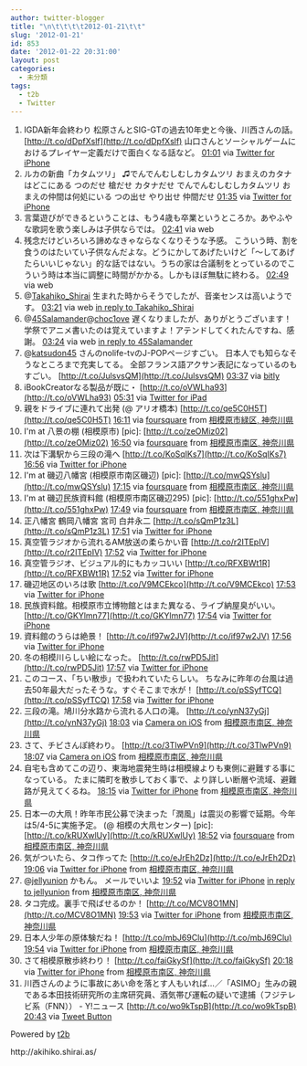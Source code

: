 ```yaml
---
author: twitter-blogger
title: "\n\t\t\t\t2012-01-21\t\t"
slug: '2012-01-21'
id: 853
date: '2012-01-22 20:31:00'
layout: post
categories:
  - 未分類
tags:
  - t2b
  - Twitter
---
```


<div xmlns:georss="http://www.georss.org/georss">

1.  <span><span>IGDA新年会終わり 松原さんとSIG-GTの過去10年史と今後、川西さんの話。 [http://t.co/dDpfXslf](http://t.co/dDpfXslf) 山口さんとソーシャルゲームにおけるプレイヤー定義だけで面白くなる話など。</span> <span>[<span>01:01</span>](http://twitter.com/o_ob/status/160693611590193153) <span>via [Twitter for iPhone](http://twitter.com/#!/download/iphone)</span></span></span>
2.  <span><span>ルカの新曲「カタムツリ」 ♫でんでんむしむしカタムツリ おまえのカタナはどこにある つのだせ 槍だせ カタナだせ でんでんむしむしカタムツリ おまえの仲間は何処にいる つの出せ やり出せ 仲間だせ</span> <span>[<span>01:35</span>](http://twitter.com/o_ob/status/160701934645420032) <span>via [Twitter for iPhone](http://twitter.com/#!/download/iphone)</span></span></span>
3.  <span><span>言葉遊びができるということは、もう4歳も卒業というところか。あやふやな歌詞を歌う楽しみは子供ならでは。</span> <span>[<span>02:41</span>](http://twitter.com/o_ob/status/160718727409713153) <span>via web</span></span></span>
4.  <span><span>残念だけどいろいろ諦めなきゃならなくなりそうな予感。 こういう時、割を食うのはたいてい子供なんだよな。どうにかしてあげたいけど「～してあげたらいいじゃない」的な話ではない。うちの家は合議制をとっているのでこういう時は本当に調整に時間がかかる。しかもほぼ無駄に終わる。</span> <span>[<span>02:49</span>](http://twitter.com/o_ob/status/160720743456444416) <span>via web</span></span></span>
5.  <span><span>@[Takahiko_Shirai](http://twitter.com/Takahiko_Shirai "Takahiko_Shirai") 生まれた時からそうでしたが、音楽センスは高いようです。</span> <span>[<span>03:21</span>](http://twitter.com/o_ob/status/160728678886678530) <span>via web</span> [in reply to Takahiko_Shirai](http://twitter.com/Takahiko_Shirai/status/160721753834930177)</span></span>
6.  <span><span>@[45Salamander](http://twitter.com/45Salamander "45Salamander")@[choc1ove](http://twitter.com/choc1ove "choc1ove") 遅くなりましたが、ありがとうございます！学祭でアニメ書いたのは覚えていますよ！アテンドしてくれたんですね、感謝。</span> <span>[<span>03:24</span>](http://twitter.com/o_ob/status/160729557140377600) <span>via web</span> [in reply to 45Salamander](http://twitter.com/45Salamander/status/159986190332862465)</span></span>
7.  <span><span>@[katsudon45](http://twitter.com/katsudon45 "katsudon45") さんのnolife-tvのJ-POPページすごい。 日本人でも知らなそうなところまで充実してる。 全部フランス語アクサン表記になっているのもすごい。 [http://t.co/JulsvsQM](http://t.co/JulsvsQM)</span> <span>[<span>03:37</span>](http://twitter.com/o_ob/status/160732728772403201) <span>via [bitly](http://bit.ly)</span></span></span>
8.  <span><span>iBookCreatorなる製品が既に・ [http://t.co/oVWLha93](http://t.co/oVWLha93)</span> <span>[<span>05:31</span>](http://twitter.com/o_ob/status/160761540495159296) <span>via [Twitter for iPad](http://twitter.com/#!/download/ipad)</span></span></span>
9.  <span><span>親をドライブに連れて出発 (@ アリオ橋本) [http://t.co/qe5C0H5T](http://t.co/qe5C0H5T)</span> <span>[<span>16:11</span>](http://twitter.com/o_ob/status/160922568579235840) <span>via [foursquare](http://foursquare.com)</span> from [相模原市緑区, 神奈川県<span></span>](http://maps.google.com/maps?q=35.59102545,139.34976518)</span></span>
10.  <span><span>I'm at 八景の棚 (相模原市) [pic]: [http://t.co/zeOMiz02](http://t.co/zeOMiz02)</span> <span>[<span>16:50</span>](http://twitter.com/o_ob/status/160932308680065024) <span>via [foursquare](http://foursquare.com)</span> from [相模原市南区, 神奈川県<span></span>](http://maps.google.com/maps?q=35.52215220,139.37754482)</span></span>
11.  <span><span>次は下溝駅から三段の滝へ [http://t.co/KoSqIKs7](http://t.co/KoSqIKs7)</span> <span>[<span>16:56</span>](http://twitter.com/o_ob/status/160933802829553664) <span>via [Twitter for iPhone](http://twitter.com/#!/download/iphone)</span></span></span>
12.  <span><span>I'm at 磯辺八幡宮 (相模原市南区磯辺) [pic]: [http://t.co/mwQSYslu](http://t.co/mwQSYslu)</span> <span>[<span>17:15</span>](http://twitter.com/o_ob/status/160938517206274049) <span>via [foursquare](http://foursquare.com)</span> from [相模原市南区, 神奈川県<span></span>](http://maps.google.com/maps?q=35.510452,139.384726)</span></span>
13.  <span><span>I'm at 磯辺民族資料館 (相模原市南区磯辺295) [pic]: [http://t.co/551ghxPw](http://t.co/551ghxPw)</span> <span>[<span>17:49</span>](http://twitter.com/o_ob/status/160947214506668032) <span>via [foursquare](http://foursquare.com)</span> from [相模原市南区, 神奈川県<span></span>](http://maps.google.com/maps?q=35.510054,139.379846)</span></span>
14.  <span><span>正八幡宮 鶴岡八幡宮 宮司 白井永二 [http://t.co/sQmP1z3L](http://t.co/sQmP1z3L)</span> <span>[<span>17:51</span>](http://twitter.com/o_ob/status/160947586671452160) <span>via [Twitter for iPhone](http://twitter.com/#!/download/iphone)</span></span></span>
15.  <span><span>真空管ラジオから流れるAM放送の柔らかい音 [http://t.co/r2ITEpIV](http://t.co/r2ITEpIV)</span> <span>[<span>17:52</span>](http://twitter.com/o_ob/status/160947810022334464) <span>via [Twitter for iPhone](http://twitter.com/#!/download/iphone)</span></span></span>
16.  <span><span>真空管ラジオ、ビジュアル的にもカッコいい [http://t.co/RFXBWt1R](http://t.co/RFXBWt1R)</span> <span>[<span>17:52</span>](http://twitter.com/o_ob/status/160947909939048448) <span>via [Twitter for iPhone](http://twitter.com/#!/download/iphone)</span></span></span>
17.  <span><span>磯辺地区のいろは歌 [http://t.co/V9MCEkco](http://t.co/V9MCEkco)</span> <span>[<span>17:53</span>](http://twitter.com/o_ob/status/160948117078941697) <span>via [Twitter for iPhone](http://twitter.com/#!/download/iphone)</span></span></span>
18.  <span><span>民族資料館。相模原市立博物館とはまた異なる、ライブ納屋臭がいい。 [http://t.co/GKYlmn77](http://t.co/GKYlmn77)</span> <span>[<span>17:54</span>](http://twitter.com/o_ob/status/160948438865936384) <span>via [Twitter for iPhone](http://twitter.com/#!/download/iphone)</span></span></span>
19.  <span><span>資料館のうらは絶景！ [http://t.co/if97w2JV](http://t.co/if97w2JV)</span> <span>[<span>17:56</span>](http://twitter.com/o_ob/status/160948819733909504) <span>via [Twitter for iPhone](http://twitter.com/#!/download/iphone)</span></span></span>
20.  <span><span>冬の相模川らしい絵になった。 [http://t.co/rwPD5Jit](http://t.co/rwPD5Jit)</span> <span>[<span>17:57</span>](http://twitter.com/o_ob/status/160949067852169219) <span>via [Twitter for iPhone](http://twitter.com/#!/download/iphone)</span></span></span>
21.  <span><span>このコース、「ちい散歩」で扱われていたらしい。 ちなみに昨年の台風は過去50年最大だったそうな。すぐそこまで水が！ [http://t.co/pSSyfTCQ](http://t.co/pSSyfTCQ)</span> <span>[<span>17:58</span>](http://twitter.com/o_ob/status/160949513295634432) <span>via [Twitter for iPhone](http://twitter.com/#!/download/iphone)</span></span></span>
22.  <span><span>三段の滝。鳩川分水路から流れる人口の滝。 [http://t.co/ynN37yGj](http://t.co/ynN37yGj)</span> <span>[<span>18:03</span>](http://twitter.com/o_ob/status/160950736191107072) <span>via [Camera on iOS](http://www.apple.com)</span> from [相模原市南区, 神奈川県<span></span>](http://maps.google.com/maps?q=35.516401,139.379763)</span></span>
23.  <span><span>さて、チビさんぽ終わり。 [http://t.co/3TlwPVn9](http://t.co/3TlwPVn9)</span> <span>[<span>18:07</span>](http://twitter.com/o_ob/status/160951804773933056) <span>via [Camera on iOS](http://www.apple.com)</span> from [相模原市南区, 神奈川県<span></span>](http://maps.google.com/maps?q=35.511106,139.380908)</span></span>
24.  <span><span>自宅も含めてこの辺り、東海地震発生時は相模線よりも東側に避難する事になっている。 たまに隣町を散歩しておく事で、より詳しい断層や流域、避難路が見えてくるね。</span> <span>[<span>18:15</span>](http://twitter.com/o_ob/status/160953665211994114) <span>via [Twitter for iPhone](http://twitter.com/#!/download/iphone)</span> from [相模原市南区, 神奈川県<span></span>](http://maps.google.com/maps?q=35.51564074,139.38171054)</span></span>
25.  <span><span>日本一の大凧！昨年市民公募で決まった「潤風」は震災の影響で延期。今年は5/4-5に実施予定。 (@ 相模の大凧センター) [pic]: [http://t.co/kRUXwlUy](http://t.co/kRUXwlUy)</span> <span>[<span>18:52</span>](http://twitter.com/o_ob/status/160962963140911105) <span>via [foursquare](http://foursquare.com)</span> from [相模原市南区, 神奈川県<span></span>](http://maps.google.com/maps?q=35.49967411,139.38542971)</span></span>
26.  <span><span>気がついたら、タコ作ってた [http://t.co/eJrEh2Dz](http://t.co/eJrEh2Dz)</span> <span>[<span>19:06</span>](http://twitter.com/o_ob/status/160966493583056896) <span>via [Twitter for iPhone](http://twitter.com/#!/download/iphone)</span> from [相模原市南区, 神奈川県<span></span>](http://maps.google.com/maps?q=35.50004554,139.38503330)</span></span>
27.  <span><span>@[jellyunion](http://twitter.com/jellyunion "jellyunion") かもん。 メールでいいよ</span> <span>[<span>19:52</span>](http://twitter.com/o_ob/status/160978236971556864) <span>via [Twitter for iPhone](http://twitter.com/#!/download/iphone)</span> [in reply to jellyunion](http://twitter.com/jellyunion/status/160943106345279489) from [相模原市南区, 神奈川県<span></span>](http://maps.google.com/maps?q=35.50051257,139.38385363)</span></span>
28.  <span><span>タコ完成。裏手で飛ばせるのか！ [http://t.co/MCV8O1MN](http://t.co/MCV8O1MN)</span> <span>[<span>19:53</span>](http://twitter.com/o_ob/status/160978466190278657) <span>via [Twitter for iPhone](http://twitter.com/#!/download/iphone)</span> from [相模原市南区, 神奈川県<span></span>](http://maps.google.com/maps?q=35.50053642,139.38382236)</span></span>
29.  <span><span>日本人少年の原体験だね！ [http://t.co/mbJ69Clu](http://t.co/mbJ69Clu)</span> <span>[<span>19:54</span>](http://twitter.com/o_ob/status/160978650878054401) <span>via [Twitter for iPhone](http://twitter.com/#!/download/iphone)</span> from [相模原市南区, 神奈川県<span></span>](http://maps.google.com/maps?q=35.50052582,139.38384550)</span></span>
30.  <span><span>さて相模原散歩終わり！ [http://t.co/faiGkySf](http://t.co/faiGkySf)</span> <span>[<span>20:18</span>](http://twitter.com/o_ob/status/160984574699110401) <span>via [Twitter for iPhone](http://twitter.com/#!/download/iphone)</span> from [相模原市南区, 神奈川県<span></span>](http://maps.google.com/maps?q=35.51709776,139.38029132)</span></span>
31.  <span><span>川西さんのように事故にあい命を落とす人もいれば...／「ASIMO」生みの親である本田技術研究所の主席研究員、酒気帯び運転の疑いで逮捕（フジテレビ系（FNN）） - Y!ニュース [http://t.co/wo9kTspB](http://t.co/wo9kTspB)</span> <span>[<span>20:43</span>](http://twitter.com/o_ob/status/160991082816081921) <span>via [Tweet Button](http://twitter.com/tweetbutton)</span></span></span>

</div>

Powered by [t2b](http://t2b.utilz.jp/)

<div>http://akihiko.shirai.as/</div>